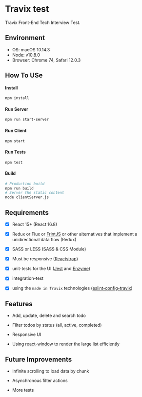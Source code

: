 
# Travix test

Travix Front-End Tech Interview Test.

## Environment

- OS: macOS 10.14.3
- Node: v10.8.0
- Browser: Chrome 74, Safari 12.0.3
  
## How To USe

#### Install
```bash
npm install
```

#### Run Server
```bash
npm run start-server
```

#### Run Client
```bash
npm start
```
#### Run Tests
```bash
npm test
```

#### Build
```bash
# Production build
npm run build
# Server the static content
node clientServer.js
```

## Requirements

- [x] React 15+ (React 16.8)

- [x] Redux or Flux or [FrintJS](https://frint.js.org) or other alternatives that implement a unidirectional data flow (Redux)

- [x] SASS or LESS (SASS & CSS Module)

- [x] Must be responsive ([Reactstrap](https://github.com/reactstrap/reactstrap))

- [x] unit-tests for the UI ([Jest](https://github.com/facebook/jest) and [Enzyme](https://github.com/airbnb/enzyme))

- [x] integration-test 

- [x] using the `made in Travix` technologies ([eslint-config-travix](https://github.com/Travix-International/eslint-config-travix))

## Features

- Add, update, delete and search todo

- Filter todos by status (all, active, completed)

- Responsive UI

- Using [react-window](https://github.com/bvaughn/react-window) to render the large list efficiently

## Future Improvements

- Infinite scrolling to load data by chunk

- Asynchronous filter actions

- More tests
